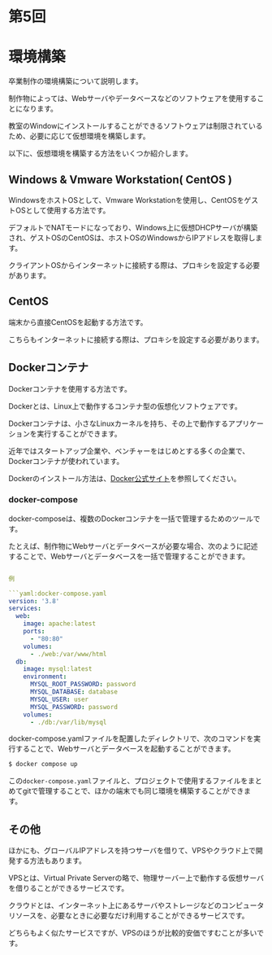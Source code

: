 # 第5回

# 環境構築

卒業制作の環境構築について説明します。

制作物によっては、Webサーバやデータベースなどのソフトウェアを使用することになります。

教室のWindowにインストールすることができるソフトウェアは制限されているため、必要に応じて仮想環境を構築します。

以下に、仮想環境を構築する方法をいくつか紹介します。

## Windows & Vmware Workstation( CentOS )

WindowsをホストOSとして、Vmware Workstationを使用し、CentOSをゲストOSとして使用する方法です。

デフォルトでNATモードになっており、Windows上に仮想DHCPサーバが構築され、ゲストOSのCentOSは、ホストOSのWindowsからIPアドレスを取得します。

クライアントOSからインターネットに接続する際は、プロキシを設定する必要があります。

## CentOS

端末から直接CentOSを起動する方法です。

こちらもインターネットに接続する際は、プロキシを設定する必要があります。

## Dockerコンテナ

Dockerコンテナを使用する方法です。

Dockerとは、Linux上で動作するコンテナ型の仮想化ソフトウェアです。

Dockerコンテナは、小さなLinuxカーネルを持ち、その上で動作するアプリケーションを実行することができます。

近年ではスタートアップ企業や、ベンチャーをはじめとする多くの企業で、Dockerコンテナが使われています。

Dockerのインストール方法は、[Docker公式サイト](https://docs.docker.com/engine/install/centos/)を参照してください。

### docker-compose

docker-composeは、複数のDockerコンテナを一括で管理するためのツールです。

たとえば、制作物にWebサーバとデータベースが必要な場合、次のように記述することで、Webサーバとデータベースを一括で管理することができます。

```yaml

例

```yaml:docker-compose.yaml
version: '3.8'
services:
  web:
    image: apache:latest
    ports:
      - "80:80"
    volumes: 
      - ./web:/var/www/html
  db:
    image: mysql:latest
    environment:
      MYSQL_ROOT_PASSWORD: password
      MYSQL_DATABASE: database
      MYSQL_USER: user
      MYSQL_PASSWORD: password
    volumes:
      - ./db:/var/lib/mysql
```

docker-compose.yamlファイルを配置したディレクトリで、次のコマンドを実行することで、Webサーバとデータベースを起動することができます。

```bash
$ docker compose up
```

この`docker-compose.yaml`ファイルと、プロジェクトで使用するファイルをまとめてgitで管理することで、ほかの端末でも同じ環境を構築することができます。

## その他

ほかにも、グローバルIPアドレスを持つサーバを借りて、VPSやクラウド上で開発する方法もあります。

VPSとは、Virtual Private Serverの略で、物理サーバー上で動作する仮想サーバを借りることができるサービスです。

クラウドとは、インターネット上にあるサーバやストレージなどのコンピュータリソースを、必要なときに必要なだけ利用することができるサービスです。

どちらもよく似たサービスですが、VPSのほうが比較的安価ですむことが多いです。

